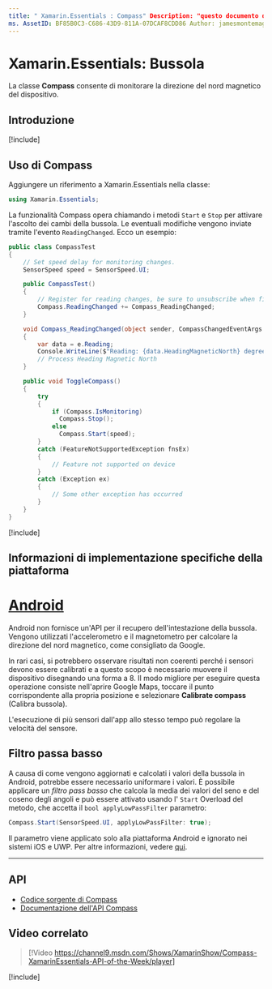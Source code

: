 ```yaml
---
title: " Xamarin.Essentials : Compass" Description: "questo documento descrive la classe Compass in Xamarin.Essentials , che consente di monitorare l'intestazione del nord magnetico del dispositivo".
ms. AssetID: BF85B0C3-C686-43D9-811A-07DCAF8CDD86 Author: jamesmontemagno ms. Custom: video ms. Author: Jamont ms. Date: 11/04/2018 no-loc: [ Xamarin.Forms , Xamarin.Essentials ]
---
```


# <a name="xamarinessentials-compass"></a>Xamarin.Essentials: Bussola

La classe **Compass** consente di monitorare la direzione del nord magnetico del dispositivo.

## <a name="get-started"></a>Introduzione

[!include[](~/essentials/includes/get-started.md)]

## <a name="using-compass"></a>Uso di Compass

Aggiungere un riferimento a Xamarin.Essentials nella classe:

```csharp
using Xamarin.Essentials;
```

La funzionalità Compass opera chiamando i metodi `Start` e `Stop` per attivare l'ascolto dei cambi della bussola. Le eventuali modifiche vengono inviate tramite l'evento `ReadingChanged`. Ecco un esempio:

```csharp
public class CompassTest
{
    // Set speed delay for monitoring changes.
    SensorSpeed speed = SensorSpeed.UI;

    public CompassTest()
    {
        // Register for reading changes, be sure to unsubscribe when finished
        Compass.ReadingChanged += Compass_ReadingChanged;
    }

    void Compass_ReadingChanged(object sender, CompassChangedEventArgs e)
    {
        var data = e.Reading;
        Console.WriteLine($"Reading: {data.HeadingMagneticNorth} degrees");
        // Process Heading Magnetic North
    }

    public void ToggleCompass()
    {
        try
        {
            if (Compass.IsMonitoring)
              Compass.Stop();
            else
              Compass.Start(speed);
        }
        catch (FeatureNotSupportedException fnsEx)
        {
            // Feature not supported on device
        }
        catch (Exception ex)
        {
            // Some other exception has occurred
        }
    }
}
```

[!include[](~/essentials/includes/sensor-speed.md)]

## <a name="platform-implementation-specifics"></a>Informazioni di implementazione specifiche della piattaforma

# <a name="android"></a>[Android](#tab/android)

Android non fornisce un'API per il recupero dell'intestazione della bussola. Vengono utilizzati l'accelerometro e il magnetometro per calcolare la direzione del nord magnetico, come consigliato da Google.

In rari casi, si potrebbero osservare risultati non coerenti perché i sensori devono essere calibrati e a questo scopo è necessario muovere il dispositivo disegnando una forma a 8. Il modo migliore per eseguire questa operazione consiste nell'aprire Google Maps, toccare il punto corrispondente alla propria posizione e selezionare **Calibrate compass** (Calibra bussola).

L'esecuzione di più sensori dall'app allo stesso tempo può regolare la velocità del sensore.

## <a name="low-pass-filter"></a>Filtro passa basso

A causa di come vengono aggiornati e calcolati i valori della bussola in Android, potrebbe essere necessario uniformare i valori. È possibile applicare un _filtro pass basso_ che calcola la media dei valori del seno e del coseno degli angoli e può essere attivato usando l' `Start` Overload del metodo, che accetta il `bool applyLowPassFilter` parametro:

```csharp
Compass.Start(SensorSpeed.UI, applyLowPassFilter: true);
```

Il parametro viene applicato solo alla piattaforma Android e ignorato nei sistemi iOS e UWP.  Per altre informazioni, vedere [qui](https://github.com/xamarin/Essentials/pull/354#issuecomment-405316860).

--------------

## <a name="api"></a>API

- [Codice sorgente di Compass](https://github.com/xamarin/Essentials/tree/master/Xamarin.Essentials/Compass)
- [Documentazione dell'API Compass](xref:Xamarin.Essentials.Compass)

## <a name="related-video"></a>Video correlato

> [!Video https://channel9.msdn.com/Shows/XamarinShow/Compass-XamarinEssentials-API-of-the-Week/player]

[!include[](~/essentials/includes/xamarin-show-essentials.md)]
